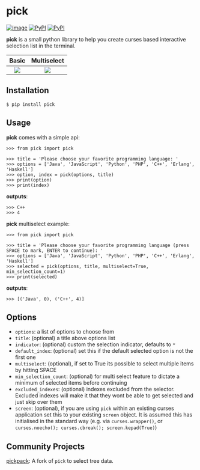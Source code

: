 # pick

[![image](https://github.com/wong2/pick/actions/workflows/ci.yml/badge.svg)](https://github.com/wong2/pick/actions/workflows/ci.yml)
[![PyPI](https://img.shields.io/pypi/v/pick.svg)](https://pypi.python.org/pypi/pick)
[![PyPI](https://img.shields.io/pypi/dm/pick)](https://pypi.python.org/pypi/pick)

**pick** is a small python library to help you create curses based
interactive selection list in the terminal.

|         Basic          |         Multiselect          |
| :--------------------: | :--------------------------: |
| ![](example/basic.gif) | ![](example/multiselect.gif) |

## Installation

    $ pip install pick

## Usage

**pick** comes with a simple api:

    >>> from pick import pick

    >>> title = 'Please choose your favorite programming language: '
    >>> options = ['Java', 'JavaScript', 'Python', 'PHP', 'C++', 'Erlang', 'Haskell']
    >>> option, index = pick(options, title)
    >>> print(option)
    >>> print(index)

**outputs**:

    >>> C++
    >>> 4

**pick** multiselect example:

    >>> from pick import pick

    >>> title = 'Please choose your favorite programming language (press SPACE to mark, ENTER to continue): '
    >>> options = ['Java', 'JavaScript', 'Python', 'PHP', 'C++', 'Erlang', 'Haskell']
    >>> selected = pick(options, title, multiselect=True, min_selection_count=1)
    >>> print(selected)

**outputs**:

    >>> [('Java', 0), ('C++', 4)]

## Options

- `options`: a list of options to choose from
- `title`: (optional) a title above options list
- `indicator`: (optional) custom the selection indicator, defaults to `*`
- `default_index`: (optional) set this if the default selected option
  is not the first one
- `multiselect`: (optional), if set to True its possible to select
  multiple items by hitting SPACE
- `min_selection_count`: (optional) for multi select feature to
  dictate a minimum of selected items before continuing
- `excluded_indexes`: (optional) indexes excluded from the selector. Excluded indexes will make it that they wont be able to get selected and just skip over them
- `screen`: (optional), if you are using `pick` within an existing curses application set this to your existing `screen` object.  It is assumed this has initialised in the standard way (e.g. via `curses.wrapper()`, or `curses.noecho(); curses.cbreak(); screen.kepad(True)`)

## Community Projects

[pickpack](https://github.com/anafvana/pickpack): A fork of `pick` to select tree data.
